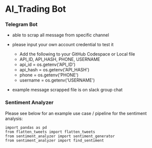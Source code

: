 # AI_Trading Bot

### Telegram Bot


- able to scrap all message from specific channel
- please input your own account credential to test it

    * Add the following to your GitHub Codespace or Local file
    * API_ID, API_HASH, PHONE, USERNAME
    * api_id = os.getenv('API_ID')
    * api_hash = os.getenv('API_HASH')
    * phone = os.getenv('PHONE')
    * username = os.getenv('USERNAME')

- example message scrapped file is on slack group chat

### Sentiment Analyzer
Please see below for an example use case / pipeline for the sentiment analysis:

```
import pandas as pd
from flatten_tweets import flatten_tweets
from sentiment_analyzer import sentiment_generator
from sentiment_analyzer import find_sentiment
```
